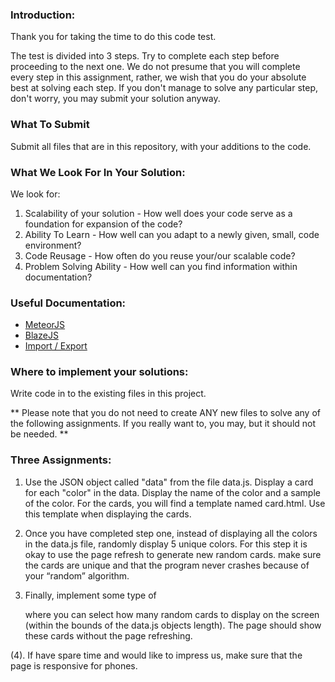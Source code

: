 ### Introduction:
Thank you for taking the time to do this code test. 

The test is divided into 3 steps. Try to complete each step before proceeding to the next one. We do not presume that you will complete every step in this assignment, rather, we wish that you do your absolute best at solving each step. If you don't manage to solve any particular step, don't worry, you may submit your solution anyway.

### What To Submit
Submit all files that are in this repository, with your additions to the code.

### What We Look For In Your Solution:
We look for:
1. Scalability of your solution - How well does your code serve as a foundation for expansion of the code? 
2. Ability To Learn - How well can you adapt to a newly given, small, code environment?
3. Code Reusage - How often do you reuse your/our scalable code? 
4. Problem Solving Ability - How well can you find information within documentation?

### Useful Documentation:
* [MeteorJS](https://docs.meteor.com/) 
* [BlazeJS](http://blazejs.org/)
* [Import / Export](https://developer.mozilla.org/en-US/docs/Web/JavaScript/Reference/Statements/import)

### Where to implement your solutions:
Write code in to the existing files in this project.

** Please note that you do not need to create ANY new files to solve any of the following assignments. If you really want to, you may, but it should not be needed. **

### Three Assignments:
1. Use the JSON object called "data" from the file data.js. Display a card for each "color" in the data. Display the name of the color and a sample of the color. For the cards, you will find a template named card.html. Use this template when displaying the cards. 

2. Once you have completed step one, instead of displaying all the colors in the data.js file, randomly display 5 unique colors. For this step it is okay to use the page refresh to generate new random cards. make sure the cards are unique and that the program never crashes because of your “random” algorithm. 

3. Finally, implement some type of <form> where you can select how many random cards to display on the screen (within the bounds of the data.js objects length). The page should show these cards without the page refreshing. 

(4). If have spare time and would like to impress us, make sure that the page is responsive for phones.